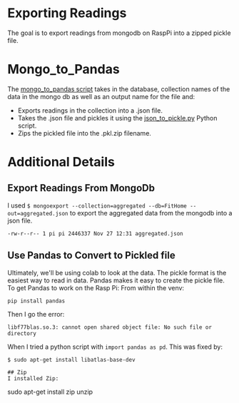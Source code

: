 # Exporting Readings
The goal is to export readings from mongodb on RaspPi into a zipped pickle file.
# Mongo_to_Pandas
The [mongo_to_pandas script](https://github.com/BitKnitting/FitHome_mongodb/blob/master/data_results/mongo_to_pandas) takes in the database, collection names of the data in the mongo db as well as an output name for the file and:
- Exports readings in the collection into a .json file.
- Takes the .json file and pickles it using the [json_to_pickle.py](https://github.com/BitKnitting/FitHome_mongodb/blob/master/data_results/json_to_pickle.py) Python script.
- Zips the pickled file into the <filename>.pkl.zip filename.

# Additional Details
## Export Readings From MongoDb
I used `$ mongoexport --collection=aggregated --db=FitHome --out=aggregated.json`  to export the aggregated data from the mongodb into a json file. 
```
-rw-r--r-- 1 pi pi 2446337 Nov 27 12:31 aggregated.json
```
## Use Pandas to Convert to Pickled file

Ultimately, we'll be using colab to look at the data.  The pickle format is the easiest way to read in data.
Pandas makes it easy to create the pickle file.  To get Pandas to work on the Rasp Pi:
From within the venv:
```
pip install pandas
```
Then I go the error: 
```
libf77blas.so.3: cannot open shared object file: No such file or directory
```
When I tried a python script with `import pandas as pd`.
This was fixed by:
```
$ sudo apt-get install libatlas-base-dev
```
```
## Zip
I installed Zip:
```
sudo apt-get install zip unzip
```


